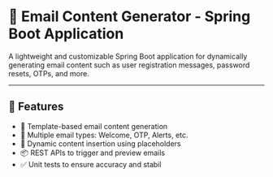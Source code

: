 # 📧 Email Content Generator - Spring Boot Application

A lightweight and customizable Spring Boot application for dynamically generating email content such as user registration messages, password resets, OTPs, and more.

---

## 🚀 Features

- 🔧 Template-based email content generation
- 🧩 Multiple email types: Welcome, OTP, Alerts, etc.
- 💬 Dynamic content insertion using placeholders
- 📦 REST APIs to trigger and preview emails
- ✅ Unit tests to ensure accuracy and stabil
